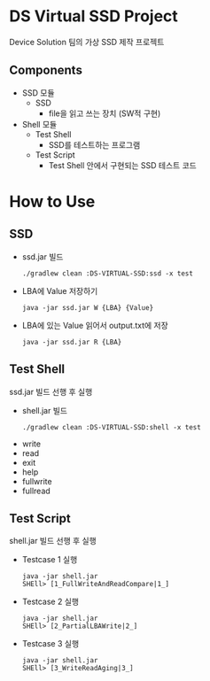# DS Virtual SSD Project
Device Solution 팀의 가상 SSD 제작 프로젝트

## Components
- SSD 모듈
  - SSD
    - file을 읽고 쓰는 장치 (SW적 구현)
- Shell 모듈
  - Test Shell 
    - SSD를 테스트하는 프로그램 
  - Test Script
    - Test Shell 안에서 구현되는
       SSD 테스트 코드

# How to Use
## SSD
- ssd.jar 빌드
    ````
    ./gradlew clean :DS-VIRTUAL-SSD:ssd -x test
- LBA에 Value 저장하기
  ````shell
  java -jar ssd.jar W {LBA} {Value}

- LBA에 있는 Value 읽어서 output.txt에 저장
    ````shell
  java -jar ssd.jar R {LBA}

## Test Shell
ssd.jar 빌드 선행 후 실행
- shell.jar 빌드
    ````
    ./gradlew clean :DS-VIRTUAL-SSD:shell -x test
- write
- read
- exit
- help
- fullwrite
- fullread

## Test Script
shell.jar 빌드 선행 후 실행
- Testcase 1 실행
  ````shell
  java -jar shell.jar
  SHEll> [1_FullWriteAndReadCompare|1_]

- Testcase 2 실행
  ````shell
  java -jar shell.jar
  SHEll> [2_PartialLBAWrite|2_]

- Testcase 3 실행
  ````shell
  java -jar shell.jar
  SHEll> [3_WriteReadAging|3_]
  